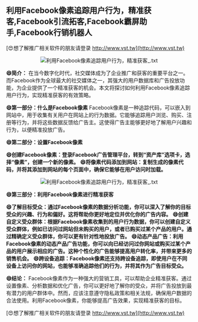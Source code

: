 ## **利用Facebook像素追踪用户行为，精准获客,Facebook引流拓客,Facebook霸屏助手,Facebook行销机器人**

[😍想了解推广相关软件的朋友请登录 http://www.vst.tw](http://www.vst.tw)

 <center><img src="https://vst.tw/MP4/tuiguang/png/6.png" alt="利用Facebook像素追踪用户行为，精准获客_.txt"></center>

**😄简介：**
在当今数字化时代，社交媒体成为了企业推广和获客的重要平台之一。而Facebook作为全球最大的社交媒体之一，其强大的用户数据库和广告投放功能，为企业提供了一个精准获客的机会。本文将探讨如何利用Facebook像素追踪用户行为，实现精准获客的有效策略。

**😄第一部分：什么是Facebook像素**
Facebook像素是一种追踪代码，可以嵌入到网站中，用于收集有关用户在网站上的行为数据。它能够追踪用户浏览、购买、注册等行为，并将这些数据反馈给广告主。这使得广告主能够更好地了解用户兴趣和行为，以便精准投放广告。

**😄第二部分：设置Facebook像素**

**😄创建Facebook像素：登录Facebook广告管理平台，转到“资产库”选项卡，选择“像素”，创建一个新的像素。**
**😄将像素代码添加到网站：复制生成的像素代码，并将其添加到网站的每个页面中，确保它能够在用户访问时加载。**

 <center><img src="https://vst.tw/MP4/tuiguang/png/2.png" alt="利用Facebook像素追踪用户行为，精准获客_.txt"></center>

**😄第三部分：利用Facebook像素进行精准获客**

**😄了解目标受众：通过Facebook像素的数据分析功能，你可以深入了解你的目标受众的兴趣、行为和偏好。这将帮助你更好地定位并优化你的广告内容。**
**😄创建自定义受众群体：根据Facebook像素收集到的用户行为数据，你可以创建自定义受众群体，例如已访问过网站但未购买的用户，或者已购买过某个产品的用户。通过精确定义受众群体，你可以更有针对性地投放广告。**
**😄动态产品广告：利用Facebook像素的动态产品广告功能，你可以向已经访问过你网站或购买过某个产品的用户展示相应的广告。这种个性化的广告能够提高用户转化率，并带来更多的销售机会。**
**😄跨设备追踪：Facebook像素还支持跨设备追踪，即使用户在不同设备上访问你的网站，也能够准确追踪他们的行为，并将其作为广告目标受众。**

**😄结论：**
Facebook像素作为一种强大的营销工具，可以帮助企业精准获客。通过设置像素、分析数据和优化广告，你可以更好地了解你的受众，并将广告投放到最有潜力的用户群体中。然而，应该注意遵守隐私政策和相关法规，确保用户数据的合法使用。利用Facebook像素，你能够提高广告效果，实现精准获客的目标。

[😍想了解推广相关软件的朋友请登录 http://www.vst.tw](http://www.vst.tw)



